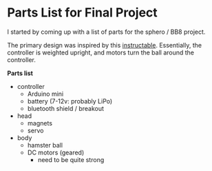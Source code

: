 # Parts List for Final Project

I started by coming up with a list of parts for the sphero / BB8 project.

The primary design was inspired by this [instructable](http://www.instructables.com/id/DIY-Bluetooth-Phone-Controlled-BB-8-Droid-With-Ard/). Essentially, the controller is weighted upright, and motors turn the ball around the controller.

**Parts list**

- controller
	- Arduino mini
	- battery (7-12v: probably LiPo)
	- bluetooth shield / breakout
- head
	- magnets
	- servo
- body
	- hamster ball
	- DC motors (geared)
		- need to be quite strong
